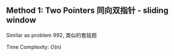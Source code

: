 ## Method 1: Two Pointers 同向双指针 - sliding window 

Similar as problem 992, 类似的套娃题

Time Complexity: O(n)
